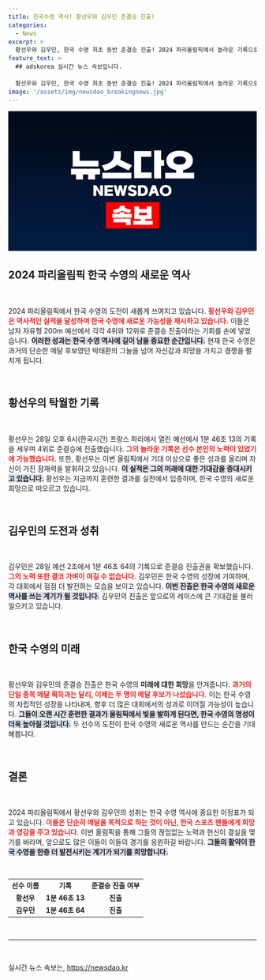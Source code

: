 ```yaml
---
title: 한국수영 역사! 황선우와 김우민 준결승 진출!
categories:
  - News
excerpt: >
  황선우와 김우민, 한국 수영 최초 동반 준결승 진출! 2024 파리올림픽에서 놀라운 기록으로 상위 16명에 이름을 올리며 금메달의 꿈을 향해 나아갑니다.
feature_text: >
  ## adskorea 실시간 뉴스 속보입니다.

  황선우와 김우민, 한국 수영 최초 동반 준결승 진출! 2024 파리올림픽에서 놀라운 기록으로 상위 16명에 이름을 올리며 금메달의 꿈을 향해 나아갑니다.
image: '/assets/img/newsdao_breakingnews.jpg'
---
```


<p><img src="/assets/img/newsdao_breakingnews.jpg" alt="adskorea 속보" /></p>

<h2 data-ke-size="size26">2024 파리올림픽 한국 수영의 새로운 역사</h2>

<p data-ke-size="size16">&nbsp;</p>

<p>2024 파리올림픽에서 한국 수영의 도전이 새롭게 쓰여지고 있습니다. <b><span style="color: #ee2323;">황선우와 김우민은 역사적인 실적을 달성하며 한국 수영에 새로운 가능성을 제시하고 있습니다.</span></b> 이들은 남자 자유형 200m 예선에서 각각 4위와 12위로 준결승 진출이라는 기회를 손에 넣었습니다. <b><span style="background-color: #21538527;">이러한 성과는 한국 수영 역사에 길이 남을 중요한 순간입니다.</span></b> 현재 한국 수영은 과거의 단순한 메달 후보였던 박태환의 그늘을 넘어 자신감과 희망을 가지고 경쟁을 펼치게 됩니다.</p>

<p data-ke-size="size16">&nbsp;</p>

<h2 data-ke-size="size26">황선우의 탁월한 기록</h2>

<p data-ke-size="size16">&nbsp;</p>

<p>황선우는 28일 오후 6시(한국시간) 프랑스 파리에서 열린 예선에서 1분 46초 13의 기록을 세우며 4위로 준결승에 진출했습니다. <b><span style="color: #ee2323;">그의 놀라운 기록은 선수 본인의 노력이 있었기에 가능했습니다.</span></b> 또한, 황선우는 이번 올림픽에서 기대 이상으로 좋은 성과를 올리며 자신이 가진 잠재력을 발휘하고 있습니다. <b><span style="background-color: #21538527;">이 실적은 그의 미래에 대한 기대감을 증대시키고 있습니다.</span></b> 황선우는 지금까지 훈련한 결과를 실전에서 입증하며, 한국 수영의 새로운 희망으로 떠오르고 있습니다.</p>

<p data-ke-size="size16">&nbsp;</p>

<h2 data-ke-size="size26">김우민의 도전과 성취</h2>

<p data-ke-size="size16">&nbsp;</p>

<p>김우민은 28일 예선 2조에서 1분 46초 64의 기록으로 준결승 진출권을 확보했습니다. <b><span style="color: #ee2323;">그의 노력 또한 결코 가벼이 여길 수 없습니다.</span></b> 김우민은 한국 수영의 성장에 기여하며, 각 대회에서 점점 더 발전하는 모습을 보이고 있습니다. <b><span style="background-color: #21538527;">이번 진출은 한국 수영의 새로운 역사를 쓰는 계기가 될 것입니다.</span></b> 김우민의 진출은 앞으로의 레이스에 큰 기대감을 불러일으키고 있습니다.</p>

<p data-ke-size="size16">&nbsp;</p>

<h2 data-ke-size="size26">한국 수영의 미래</h2>

<p data-ke-size="size16">&nbsp;</p>

<p>황선우와 김우민의 준결승 진출은 한국 수영의 <b>미래에 대한 희망</b>을 안겨줍니다. <b><span style="color: #ee2323;">과거의 단일 종목 메달 획득과는 달리, 이제는 두 명의 메달 후보가 나섰습니다.</span></b> 이는 한국 수영의 자립적인 성장을 나타내며, 향후 더 많은 대회에서의 성과로 이어질 가능성이 높습니다. <b><span style="background-color: #21538527;">그들이 오랜 시간 훈련한 결과가 올림픽에서 빛을 발하게 된다면, 한국 수영의 명성이 더욱 높아질 것입니다.</span></b> 두 선수의 도전이 한국 수영의 새로운 역사를 만드는 순간을 기대해봅니다.</p>

<p data-ke-size="size16">&nbsp;</p>

<h2 data-ke-size="size26">결론</h2>

<p data-ke-size="size16">&nbsp;</p>

<p>2024 파리올림픽에서 황선우와 김우민의 성취는 한국 수영 역사에 중요한 이정표가 되고 있습니다. <b><span style="color: #ee2323;">이들은 단순히 메달을 목적으로 하는 것이 아닌, 한국 스포츠 팬들에게 희망과 영감을 주고 있습니다.</span></b> 이번 올림픽을 통해 그들의 끊임없는 노력과 헌신이 결실을 맺기를 바라며, 앞으로도 많은 이들이 이들의 경기를 응원하길 바랍니다. <b><span style="background-color: #21538527;">그들의 활약이 한국 수영을 한층 더 발전시키는 계기가 되기를 희망합니다.</span></b></p>

<p data-ke-size="size16">&nbsp;</p>

<table style="width: 100%; border-collapse: collapse;">
  <tr>
    <td style="text-align: center; height: 17px;"><b>선수 이름</b></td>
    <td style="text-align: center; height: 17px;"><b>기록</b></td>
    <td style="text-align: center; height: 17px;"><b>준결승 진출 여부</b></td>
  </tr>
  <tr>
    <td style="text-align: center; height: 17px;"><b>황선우</b></td>
    <td style="text-align: center; height: 17px;"><b>1분 46초 13</b></td>
    <td style="text-align: center; height: 17px;"><b>진출</b></td>
  </tr>
  <tr>
    <td style="text-align: center; height: 17px;"><b>김우민</b></td>
    <td style="text-align: center; height: 17px;"><b>1분 46초 64</b></td>
    <td style="text-align: center; height: 17px;"><b>진출</b></td>
  </tr>
</table>

<p><br><hr><br></p>
실시간 뉴스 속보는, <a href="https://newsdao.kr" rel="dofollow">https://newsdao.kr</a>


